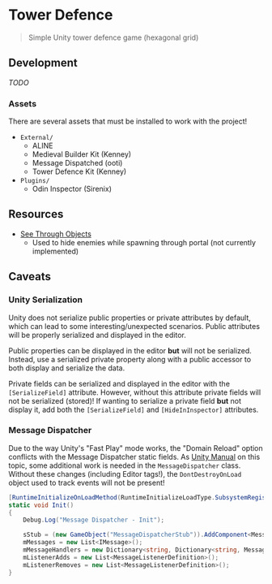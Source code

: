 # Tower Defence

> Simple Unity tower defence game (hexagonal grid)

## Development

_TODO_

### Assets

There are several assets that must be installed to work with the project!

- `External/`
  - ALINE 
  - Medieval Builder Kit (Kenney)
  - Message Dispatched (ooti)
  - Tower Defence Kit (Kenney)
- `Plugins/`
  - Odin Inspector (Sirenix)

## Resources

- [See Through Objects](https://theslidefactory.com/see-through-objects-with-stencil-buffers-using-unity-urp/)
  - Used to hide enemies while spawning through portal (not currently implemented)

## Caveats

### Unity Serialization

Unity does not serialize public properties or private attributes by default, which can lead to some interesting/unexpected scenarios. Public attributes will be properly serialized and displayed in the editor.

Public properties can be displayed in the editor **but** will not be serialized. Instead, use a serialized private property along with a public accessor to both display and serialize the data.

Private fields can be serialized and displayed in the editor with the `[SerializeField]` attribute. However, without this attribute private fields will not be serialized (stored)! If wanting to serialize a private field **but** not display it, add both the `[SerializeField]` and `[HideInInspector]` attributes.

### Message Dispatcher

Due to the way Unity's "Fast Play" mode works, the "Domain Reload" option conflicts with the Message Dispatcher static fields. As [Unity Manual](https://docs.unity3d.com/Manual/DomainReloading.html) on this topic, some additional work is needed in the `MessageDispatcher` class. Without these changes (including Editor tags!), the `DontDestroyOnLoad` object used to track events will not be present!

```c#
[RuntimeInitializeOnLoadMethod(RuntimeInitializeLoadType.SubsystemRegistration)]
static void Init()
{
    Debug.Log("Message Dispatcher - Init");

    sStub = (new GameObject("MessageDispatcherStub")).AddComponent<MessageDispatcherStub>();
    mMessages = new List<IMessage>();
    mMessageHandlers = new Dictionary<string, Dictionary<string, MessageHandler>>();
    mListenerAdds = new List<MessageListenerDefinition>();
    mListenerRemoves = new List<MessageListenerDefinition>();
}
```

